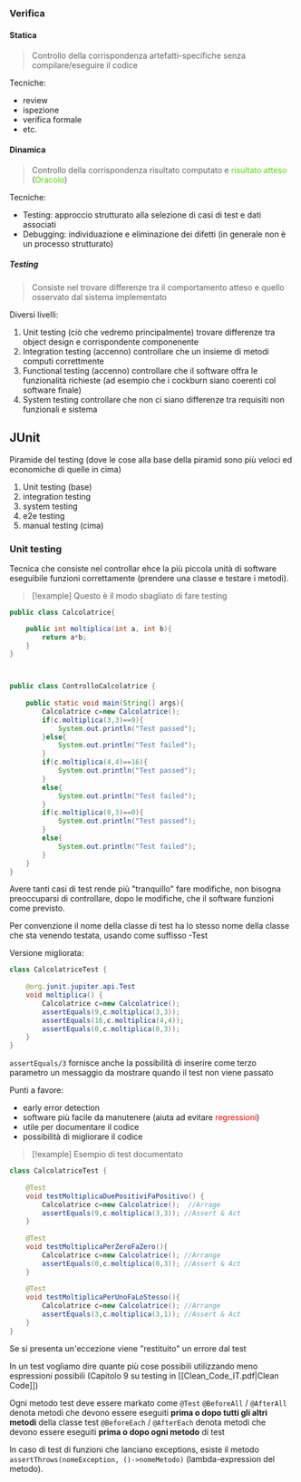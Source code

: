 ##
### Verifica
#### Statica
>Controllo della corrispondenza artefatti-specifiche senza compilare/eseguire il codice

Tecniche:
- review
- ispezione
- verifica formale
- etc.
#### Dinamica
>Controllo della corrispondenza risultato computato e <span style="color:#4ddb00">risultato atteso</span> (<span style="color:#4ddb00">Oracolo</span>)

Tecniche:
- Testing: approccio strutturato alla selezione di casi di test e dati associati
- Debugging: individuazione e eliminazione dei difetti (in generale non è un processo strutturato)
##### Testing
>Consiste nel trovare differenze tra il comportamento atteso e quello osservato dal sistema implementato

Diversi livelli:
1. Unit testing (ciò che vedremo principalmente)
	trovare differenze tra object design e corrispondente componenente
2. Integration testing (accenno)
	controllare che un insieme di metodi computi correttmente
3. Functional testing (accenno)
	controllare che il software offra le funzionalità richieste (ad esempio che i cockburn siano coerenti col software finale)
4. System testing
	controllare che non ci siano differenze tra requisiti non funzionali e sistema

## JUnit
Piramide del testing (dove le cose alla base della piramid sono più veloci ed economiche di quelle in cima)
1. Unit testing (base)
2. integration testing
3. system testing
4. e2e testing
5. manual testing (cima)

### Unit testing
Tecnica che consiste nel controllar ehce la più piccola unità di software eseguibile funzioni correttamente (prendere una classe e testare i metodi).

>[!example] Questo è il modo sbagliato di fare testing
```java
public class Calcolatrice{

	public int moltiplica(int a, int b){
		return a*b;
	}
}



public class ControlloCalcolatrice {  
  
    public static void main(String[] args){  
        Calcolatrice c=new Calcolatrice();  
        if(c.moltiplica(3,3)==9){  
            System.out.println("Test passed");  
        }else{  
            System.out.println("Test failed");  
        }  
        if(c.moltiplica(4,4)==16){  
            System.out.println("Test passed");  
        }  
        else{  
            System.out.println("Test failed");  
        }  
        if(c.moltiplica(0,3)==0){  
            System.out.println("Test passed");  
        }  
        else{  
            System.out.println("Test failed");  
        }  
    }  
}
```

Avere tanti casi di test rende più "tranquillo" fare modifiche, non bisogna preoccuparsi di controllare, dopo le modifiche, che il software funzioni come previsto.

Per convenzione il nome della classe di test ha lo stesso nome della classe che sta venendo testata, usando come suffisso -Test

Versione migliorata:
```Java
class CalcolatriceTest {  
  
    @org.junit.jupiter.api.Test  
    void moltiplica() {  
        Calcolatrice c=new Calcolatrice();  
        assertEquals(9,c.moltiplica(3,3));  
        assertEquals(16,c.moltiplica(4,4));  
        assertEquals(0,c.moltiplica(0,3));  
    }
}
```

`assertEquals/3` fornisce anche la possibilità di inserire come terzo parametro un messaggio da mostrare quando il test non viene passato

Punti a favore:
- early error detection
- software più facile da manutenere (aiuta ad evitare <span style="color:#ff0000">regressioni</span>)
- utile per documentare il codice
- possibilità di migliorare il codice


>[!example] Esempio di test documentato
```java  
class CalcolatriceTest {  
  
    @Test  
    void testMoltiplicaDuePositiviFaPositivo() {  
        Calcolatrice c=new Calcolatrice();  //Arrage  
        assertEquals(9,c.moltiplica(3,3)); //Assert & Act  
    }  
  
    @Test  
    void testMoltiplicaPerZeroFaZero(){  
        Calcolatrice c=new Calcolatrice(); //Arrange  
        assertEquals(0,c.moltiplica(0,3)); //Assert & Act  
    }  
  
    @Test  
    void testMoltiplicaPerUnoFaLoStesso(){  
        Calcolatrice c=new Calcolatrice(); //Arrange  
        assertEquals(3,c.moltiplica(3,1)); //Assert & Act  
    }  
}
```


Se si presenta un'eccezione viene "restituito" un errore dal test

In un test vogliamo dire quante più cose possibili utilizzando meno espressioni possibili (Capitolo 9 su testing in [[Clean_Code_IT.pdf|Clean Code]])

Ogni metodo test deve essere markato come `@Test`
`@BeforeAll` / `@AfterAll` denota metodi che devono essere eseguiti **prima o dopo tutti gli altri metodi** della classe test
`@BeforeEach` / `@AfterEach` denota metodi che devono essere eseguiti **prima o dopo ogni metodo** di test


In caso di test di funzioni che lanciano exceptions, esiste il metodo  `assertThrows(nomeException, ()->nomeMetodo)` (lambda-expression del metodo).